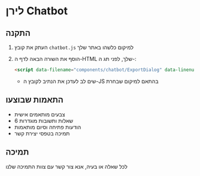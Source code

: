 # לירן Chatbot

## התקנה

1. העתק את קובץ `chatbot.js` למיקום כלשהו באתר שלך

2. הוסף את השורה הבאה לדף ה-HTML שלך, לפני תג ה-</body>:
   ```html
   <script data-filename="components/chatbot/ExportDialog" data-linenumber="238" data-visual-selector-id="components/chatbot/ExportDialog238" src="chatbot.js"></script>
   ```

   * שים לב לעדכן את הנתיב לקובץ ה-JS בהתאם למיקום שבחרת

## התאמות שבוצעו
- צבעים מותאמים אישית
- 6 שאלות ותשובות מוגדרות
- הודעות פתיחה וסיום מותאמות
- תמיכה בטפסי יצירת קשר


## תמיכה
לכל שאלה או בעיה, אנא צור קשר עם צוות התמיכה שלנו
